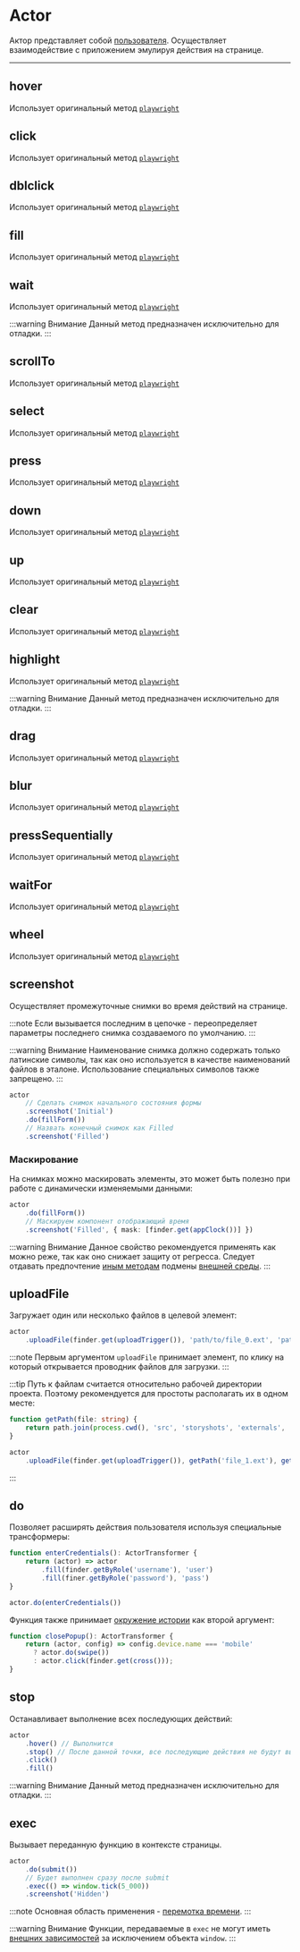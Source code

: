 # Actor

Актор представляет собой [пользователя](/specification/requirements/user). Осуществляет взаимодействие с приложением эмулируя действия на странице.

---

## hover

Использует оригинальный метод [`playwright`](https://playwright.dev/docs/api/class-locator#locator-hover)

## click

Использует оригинальный метод [`playwright`](https://playwright.dev/docs/api/class-locator#locator-click)

## dblclick

Использует оригинальный метод [`playwright`](https://playwright.dev/docs/api/class-locator#locator-dblclick)

## fill

Использует оригинальный метод [`playwright`](https://playwright.dev/docs/api/class-locator#locator-fill)

## wait

Использует оригинальный метод [`playwright`](https://playwright.dev/docs/api/class-frame#frame-wait-for-timeout)

:::warning Внимание
Данный метод предназначен исключительно для отладки.
:::

## scrollTo

Использует оригинальный метод
[`playwright`](https://playwright.dev/docs/api/class-locator#locator-scroll-into-view-if-needed)

## select

Использует оригинальный метод [`playwright`](https://playwright.dev/docs/api/class-locator#locator-select-option)

## press

Использует оригинальный метод [`playwright`](https://playwright.dev/docs/api/class-keyboard#keyboard-press)

## down

Использует оригинальный метод [`playwright`](https://playwright.dev/docs/api/class-keyboard#keyboard-down)

## up

Использует оригинальный метод [`playwright`](https://playwright.dev/docs/api/class-keyboard#keyboard-up)

## clear

Использует оригинальный метод [`playwright`](https://playwright.dev/docs/api/class-locator#locator-clear)

## highlight

Использует оригинальный метод [`playwright`](https://playwright.dev/docs/api/class-locator#locator-highlight)

:::warning Внимание
Данный метод предназначен исключительно для отладки.
:::

## drag

Использует оригинальный метод [`playwright`](https://playwright.dev/docs/api/class-locator#locator-drag-to)

## blur

Использует оригинальный метод [`playwright`](https://playwright.dev/docs/api/class-locator#locator-blur)

## pressSequentially

Использует оригинальный метод [`playwright`](https://playwright.dev/docs/api/class-locator#locator-press-sequentially)

## waitFor

Использует оригинальный метод [`playwright`](https://playwright.dev/docs/api/class-locator#locator-wait-for)

## wheel

Использует оригинальный метод [`playwright`](https://playwright.dev/docs/api/class-mouse#mouse-wheel)

## screenshot

Осуществляет промежуточные снимки во время действий на странице.

:::note
Если вызывается последним в цепочке - переопределяет параметры последнего снимка создаваемого по умолчанию.
:::

:::warning Внимание
Наименование снимка должно содержать только латинские символы, так как оно используется в качестве наименований файлов в
эталоне. Использование специальных символов также запрещено.
:::

```ts
actor
    // Сделать снимок начального состояния формы
    .screenshot('Initial')
    .do(fillForm())
    // Назвать конечный снимок как Filled
    .screenshot('Filled')
```

### Маскирование

На снимках можно маскировать элементы, это может быть полезно при работе с динамически изменяемыми данными:

```ts
actor
    .do(fillForm())
    // Маскируем компонент отображающий время
    .screenshot('Filled', { mask: [finder.get(appClock())] })
```

:::warning Внимание
Данное свойство рекомендуется применять как можно реже, так как оно снижает защиту от регресса. Следует отдавать
предпочтение [иным методам](/patterns/replace) подмены [внешней среды](/specification/requirements/env).
:::

## uploadFile

Загружает один или несколько файлов в целевой элемент:

```ts
actor
    .uploadFile(finder.get(uploadTrigger()), 'path/to/file_0.ext', 'path/to/file_1.ext')
```

:::note
Первым аргументом `uploadFile` принимает элемент, по клику на который открывается проводник файлов для загрузки.
:::

:::tip
Путь к файлам считается относительно рабочей директории проекта. Поэтому рекомендуется для простоты располагать их в
одном месте:

```ts
function getPath(file: string) {
    return path.join(process.cwd(), 'src', 'storyshots', 'externals', 'stub-files', file);
}

actor
    .uploadFile(finder.get(uploadTrigger()), getPath('file_1.ext'), getPath('file_2.ext'))
```

:::

## do

Позволяет расширять действия пользователя используя специальные трансформеры:

```ts
function enterCredentials(): ActorTransformer {
    return (actor) => actor
        .fill(finder.getByRole('username'), 'user')
        .fill(finer.getByRole('password'), 'pass')
}

actor.do(enterCredentials())
```

Функция также принимает [окружение истории](/API/story-elements/story-config) как второй аргумент:

```ts
function closePopup(): ActorTransformer {
    return (actor, config) => config.device.name === 'mobile'
      ? actor.do(swipe())
      : actor.click(finder.get(cross()));
}
```

## stop

Останавливает выполнение всех последующих действий:

```ts
actor
    .hover() // Выполнится
    .stop() // После данной точки, все последующие действия не будут выполнены
    .click()
    .fill()
```

:::warning Внимание
Данный метод предназначен исключительно для отладки.
:::

## exec

Вызывает переданную функцию в контексте страницы.

```ts
actor
    .do(submit())
    // Будет выполнен сразу после submit
    .exec(() => window.tick(5_000))
    .screenshot('Hidden')
```

:::note
Основная область применения - [перемотка времени](/modules/web-api).
:::

:::warning Внимание
Функции, передаваемые в `exec` не могут иметь [внешних зависимостей](/specification/requirements/env) за исключением объекта `window`.
:::
